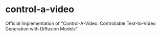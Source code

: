 # control-a-video
Official Implementation of "Control-A-Video: Controllable Text-to-Video Generation with Diffusion Models"
